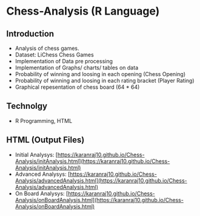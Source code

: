 # Chess-Analysis (R Language)

## Introduction

* Analysis of chess games.
* Dataset: LiChess Chess Games
* Implementation of Data pre processing
* Implementation of Graphs/ charts/ tables on data
* Probability of winning and loosing in each opening (Chess Opening)
* Probability of winning and loosing in each rating bracket (Player Rating)
* Graphical repesentation of chess board (64 * 64)

## Technolgy

* R Programming, HTML

## HTML (Output Files)

* Initial Analysys: [https://karanraj10.github.io/Chess-Analysis/initAnalysis.html](https://karanraj10.github.io/Chess-Analysis/initAnalysis.html)
* Advanced Analysys: [https://karanraj10.github.io/Chess-Analysis/advancedAnalysis.html](https://karanraj10.github.io/Chess-Analysis/advancedAnalysis.html)
* On Board Analysys: [https://karanraj10.github.io/Chess-Analysis/onBoardAnalysis.html](https://karanraj10.github.io/Chess-Analysis/onBoardAnalysis.html)
